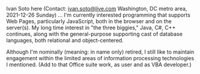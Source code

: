 Ivan Soto here (Contact: ivan.soto@live.com Washington, DC metro area, 2021-12-26 Sunday) ... I'm currently
interested programming that supports Web Pages, particularly JavaScript, both in the browser and on the
server(s). My long time interest in "the three biggies," Java, C#, C++ continues, along with the
general-purpose supporting cast of database languages, both relational and object-centered.

Although I'm nominally (meaning: in name only) retired, I still like to maintain engagement within the
limited areas of information processing technologies I mentioned. (Add to that Office suite work, as user
and as VBA developer.)

<!---
GitHubSoto/GitHubSoto is a ✨ special ✨ repository because its `README.md` (this file) appears on your GitHub profile.
You can click the Preview link to take a look at your changes.
--->
